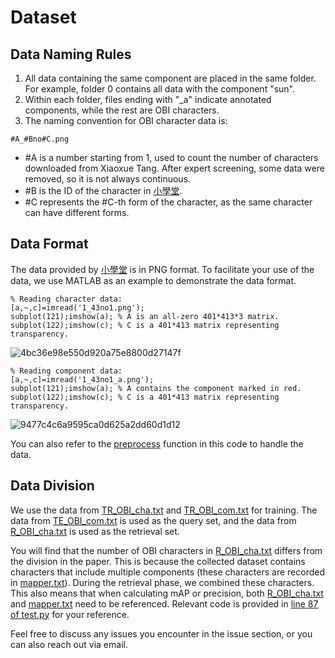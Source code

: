 # Dataset
## Data Naming Rules
1. All data containing the same component are placed in the same folder. For example, folder 0 contains all data with the component "sun".
2. Within each folder, files ending with "_a" indicate annotated components, while the rest are OBI characters.
3. The naming convention for OBI character data is:
```
#A_#Bno#C.png
```
- #A is a number starting from 1, used to count the number of characters downloaded from Xiaoxue Tang. After expert screening, some data were removed, so it is not always continuous.
- #B is the ID of the character in [小學堂](https://xiaoxue.iis.sinica.edu.tw/).
- #C represents the #C-th form of the character, as the same character can have different forms.

## Data Format
The data provided by [小學堂](https://xiaoxue.iis.sinica.edu.tw/) is in PNG format. To facilitate your use of the data, we use MATLAB as an example to demonstrate the data format.
```
% Reading character data:
[a,~,c]=imread('1_43no1.png');
subplot(121);imshow(a); % A is an all-zero 401*413*3 matrix.
subplot(122);imshow(c); % C is a 401*413 matrix representing transparency.
```
![4bc36e98e550d920a75e8800d27147f](https://github.com/user-attachments/assets/c0e21bcb-8f2e-445e-a2be-7d8c7f9002ac)

```
% Reading component data:
[a,~,c]=imread('1_43no1_a.png');
subplot(121);imshow(a); % A contains the component marked in red.
subplot(122);imshow(c); % C is a 401*413 matrix representing transparency.
```
![9477c4c6a9595ca0d625a2dd60d1d12](https://github.com/user-attachments/assets/87c0c246-828f-4db5-a925-dde10b1fddf0)

You can also refer to the [preprocess](https://github.com/hutt94/Component-Level_OBI_Retrieval/blob/main/datasets.py) function in this code to handle the data.

## Data Division
We use the data from [TR_OBI_cha.txt](https://github.com/hutt94/Component-Level_OBI_Retrieval/blob/main/datalist/TR_OBI_cha.txt) and [TR_OBI_com.txt](https://github.com/hutt94/Component-Level_OBI_Retrieval/blob/main/datalist/TR_OBI_com.txt) for training.
The data from [TE_OBI_com.txt](https://github.com/hutt94/Component-Level_OBI_Retrieval/blob/main/datalist/TE_OBI_com.txt) is used as the query set, and the data from [R_OBI_cha.txt](https://github.com/hutt94/Component-Level_OBI_Retrieval/blob/main/datalist/R_OBI_cha.txt) is used as the retrieval set.

You will find that the number of OBI characters in [R_OBI_cha.txt](https://github.com/hutt94/Component-Level_OBI_Retrieval/blob/main/datalist/R_OBI_cha.txt) differs from the division in the paper. This is because the collected dataset contains characters that include multiple components (these characters are recorded in [mapper.txt](https://github.com/hutt94/Component-Level_OBI_Retrieval/blob/main/mapper.txt)). During the retrieval phase, we combined these characters. This also means that when calculating mAP or precision, both [R_OBI_cha.txt](https://github.com/hutt94/Component-Level_OBI_Retrieval/blob/main/datalist/R_OBI_cha.txt) and [mapper.txt](https://github.com/hutt94/Component-Level_OBI_Retrieval/blob/main/mapper.txt) need to be referenced. Relevant code is provided in [line 87 of test.py](https://github.com/hutt94/Component-Level_OBI_Retrieval/blob/main/test.py) for your reference.

Feel free to discuss any issues you encounter in the issue section, or you can also reach out via email.
